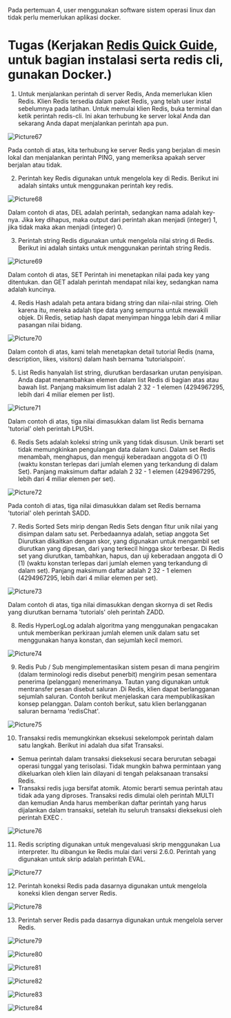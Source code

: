 Pada pertemuan 4, user menggunakan software sistem operasi linux dan tidak perlu memerlukan aplikasi docker.

# Tugas (Kerjakan [Redis Quick Guide](https://www.tutorialspoint.com/redis/redis_quick_guide.htm), untuk bagian instalasi serta redis cli, gunakan Docker.)

1.	Untuk menjalankan perintah di server Redis, Anda memerlukan klien Redis. Klien Redis tersedia dalam paket Redis, yang telah user instal sebelumnya pada latihan.
Untuk memulai klien Redis, buka terminal dan ketik perintah redis-cli. Ini akan terhubung ke server lokal Anda dan sekarang Anda dapat menjalankan perintah apa pun.

![Picture67](Picture67.png)

Pada contoh di atas, kita terhubung ke server Redis yang berjalan di mesin lokal dan menjalankan perintah PING, yang memeriksa apakah server berjalan atau tidak.

2.	Perintah key Redis digunakan untuk mengelola key di Redis. Berikut ini adalah sintaks untuk menggunakan perintah key redis.

![Picture68](Picture68.png)

Dalam contoh di atas, DEL adalah perintah, sedangkan nama adalah key-nya. Jika key dihapus, maka output dari perintah akan menjadi (integer) 1, jika tidak maka akan menjadi (integer) 0.

3.	Perintah string Redis digunakan untuk mengelola nilai string di Redis. Berikut ini adalah sintaks untuk menggunakan perintah string Redis.

![Picture69](Picture69.png)

Dalam contoh di atas, SET Perintah ini menetapkan nilai pada key yang ditentukan. dan GET adalah perintah mendapat nilai key, sedangkan nama adalah kuncinya.

4.	Redis Hash adalah peta antara bidang string dan nilai-nilai string. Oleh karena itu, mereka adalah tipe data yang sempurna untuk mewakili objek.
Di Redis, setiap hash dapat menyimpan hingga lebih dari 4 miliar pasangan nilai bidang.

![Picture70](Picture70.png)

Dalam contoh di atas, kami telah menetapkan detail tutorial Redis (nama, description, likes, visitors) dalam hash bernama 'tutorialspoin'.

5.	List Redis hanyalah list string, diurutkan berdasarkan urutan penyisipan. Anda dapat menambahkan elemen dalam list Redis di bagian atas atau bawah list.
Panjang maksimum list adalah 2 32 - 1 elemen (4294967295, lebih dari 4 miliar elemen per list).

![Picture71](Picture71.png)

Dalam contoh di atas, tiga nilai dimasukkan dalam list Redis bernama 'tutorial' oleh perintah LPUSH.

6.	Redis Sets adalah koleksi string unik yang tidak disusun. Unik berarti set tidak memungkinkan pengulangan data dalam kunci.
Dalam set Redis menambah, menghapus, dan menguji keberadaan anggota di O (1) (waktu konstan terlepas dari jumlah elemen yang terkandung di dalam Set). Panjang maksimum daftar adalah 2 32 - 1 elemen (4294967295, lebih dari 4 miliar elemen per set).

![Picture72](Picture72.png)

Pada contoh di atas, tiga nilai dimasukkan dalam set Redis bernama 'tutorial' oleh perintah SADD.

7.	Redis Sorted Sets mirip dengan Redis Sets dengan fitur unik nilai yang disimpan dalam satu set. Perbedaannya adalah, setiap anggota Set Diurutkan dikaitkan dengan skor, yang digunakan untuk mengambil set diurutkan yang dipesan, dari yang terkecil hingga skor terbesar.
Di Redis set yang diurutkan, tambahkan, hapus, dan uji keberadaan anggota di O (1) (waktu konstan terlepas dari jumlah elemen yang terkandung di dalam set). Panjang maksimum daftar adalah 2 32 - 1 elemen (4294967295, lebih dari 4 miliar elemen per set).

![Picture73](Picture74.png)

Dalam contoh di atas, tiga nilai dimasukkan dengan skornya di set Redis yang diurutkan bernama 'tutorials' oleh perintah ZADD.

8.	Redis HyperLogLog adalah algoritma yang menggunakan pengacakan untuk memberikan perkiraan jumlah elemen unik dalam satu set menggunakan hanya konstan, dan sejumlah kecil memori.

![Picture74](Picture74.png)

9.	Redis Pub / Sub mengimplementasikan sistem pesan di mana pengirim (dalam terminologi redis disebut penerbit) mengirim pesan sementara penerima (pelanggan) menerimanya. Tautan yang digunakan untuk mentransfer pesan disebut saluran .Di Redis, klien dapat berlangganan sejumlah saluran.
Contoh berikut menjelaskan cara mempublikasikan konsep pelanggan. Dalam contoh berikut, satu klien berlangganan saluran bernama 'redisChat'.

![Picture75](Picture75.png)

10.	Transaksi redis memungkinkan eksekusi sekelompok perintah dalam satu langkah. Berikut ini adalah dua sifat Transaksi.
-	Semua perintah dalam transaksi dieksekusi secara berurutan sebagai operasi tunggal yang terisolasi. Tidak mungkin bahwa permintaan yang dikeluarkan oleh klien lain dilayani di tengah pelaksanaan transaksi Redis.
-	Transaksi redis juga bersifat atomik. Atomic berarti semua perintah atau tidak ada yang diproses.
Transaksi redis dimulai oleh perintah MULTI dan kemudian Anda harus memberikan daftar perintah yang harus dijalankan dalam transaksi, setelah itu seluruh transaksi dieksekusi oleh perintah EXEC .

![Picture76](Picture76.png)

11.	Redis scripting digunakan untuk mengevaluasi skrip menggunakan Lua interpreter. Itu dibangun ke Redis mulai dari versi 2.6.0. Perintah yang digunakan untuk skrip adalah perintah EVAL.

![Picture77](Picture77.png)

12.	Perintah koneksi Redis pada dasarnya digunakan untuk mengelola koneksi klien dengan server Redis.

![Picture78](Picture78.png)

13.	Perintah server Redis pada dasarnya digunakan untuk mengelola server Redis.

![Picture79](Picture79.png)

![Picture80](Picture80.png)

![Picture81](Picture81.png)

![Picture82](Picture82.png)

![Picture83](Picture83.png)

![Picture84](Picture84.png)
